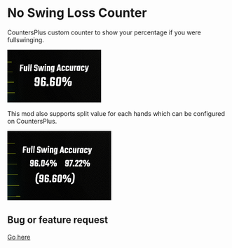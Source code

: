 # No Swing Loss Counter

CountersPlus custom counter to show your percentage if you were fullswinging.

![No Swing Loss Counter](Resources/Unsplit.png)

This mod also supports split value for each hands which can be configured on CountersPlus.

![No Swing Loss Counter, with value split between each hands](Resources/Split.png)

## Bug or feature request

[Go here](https://github.com/daftmaple/NoSwingLoss/issues/new/choose)
